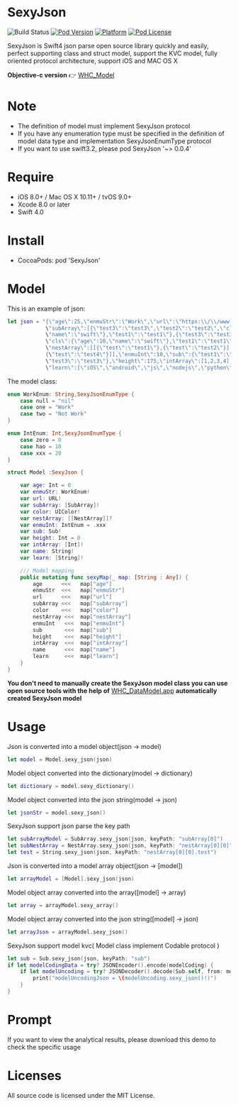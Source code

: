 # SexyJson

![Build Status](https://api.travis-ci.org/netyouli/SexyJson.svg?branch=master)
[![Pod Version](http://img.shields.io/cocoapods/v/SexyJson.svg?style=flat)](http://cocoadocs.org/docsets/SexyJson/)
[![Platform](https://img.shields.io/cocoapods/p/SnapKit.svg?style=flat)](https://github.com/netyouli/)
[![Pod License](http://img.shields.io/cocoapods/l/SexyJson.svg?style=flat)](https://opensource.org/licenses/MIT)

SexyJson is Swift4 json parse open source library quickly and easily, perfect supporting class and struct model, support the KVC model, fully oriented protocol architecture, support iOS and MAC OS X

**Objective-c version** 👉 [WHC_Model](https://github.com/netyouli/WHC_Model)  

Note
==============
- The definition of model must implement SexyJson protocol
- If you have any enumeration type must be specified in the definition of model data type and implementation SexyJsonEnumType protocol
- If you want to use swift3.2, please pod SexyJson '~> 0.0.4'

Require
==============
* iOS 8.0+ / Mac OS X 10.11+ / tvOS 9.0+
* Xcode 8.0 or later
* Swift 4.0

Install
==============
* CocoaPods: pod 'SexyJson'

Model
==============
This is an example of json:
```swift
let json = "{\"age\":25,\"enmuStr\":\"Work\",\"url\":\"https:\\/\\/www.baidu.com\",
            \"subArray\":[{\"test3\":\"test3\",\"test2\":\"test2\",\"cls\":{\"age\":10,
            \"name\":\"swift\"},\"test1\":\"test1\"},{\"test3\":\"test3\",\"test2\":\"test2\",
            \"cls\":{\"age\":10,\"name\":\"swift\"},\"test1\":\"test1\"}],\"color\":\"0xffbbaa\",
            \"nestArray\":[[{\"test\":\"test1\"},{\"test\":\"test2\"}],[{\"test\":\"test3\"},
            {\"test\":\"test4\"}]],\"enmuInt\":10,\"sub\":{\"test1\":\"test1\",\"test2\":\"test2\",
            \"test3\":\"test3\"},\"height\":175,\"intArray\":[1,2,3,4],\"name\":\"吴海超\",
            \"learn\":[\"iOS\",\"android\",\"js\",\"nodejs\",\"python\"]}"
```
The model class:
```swift
enum WorkEnum: String,SexyJsonEnumType {
    case null = "nil"
    case one = "Work"
    case two = "Not Work"
}

enum IntEnum: Int,SexyJsonEnumType {
    case zero = 0
    case hao = 10
    case xxx = 20
}

struct Model :SexyJson {

    var age: Int = 0
    var enmuStr: WorkEnum!
    var url: URL!
    var subArray: [SubArray]!
    var color: UIColor!
    var nestArray: [[NestArray]]?
    var enmuInt: IntEnum = .xxx
    var sub: Sub!
    var height: Int = 0
    var intArray: [Int]!
    var name: String!
    var learn: [String]!

    /// Model mapping
    public mutating func sexyMap(_ map: [String : Any]) {
        age      <<<   map["age"]
        enmuStr  <<<   map["enmuStr"]
        url      <<<   map["url"]
        subArray <<<   map["subArray"]
        color    <<<   map["color"]
        nestArray <<<  map["nestArray"]
        enmuInt   <<<  map["enmuInt"]
        sub       <<<  map["sub"]
        height    <<<  map["height"]
        intArray  <<<  map["intArray"]
        name      <<<  map["name"]
        learn     <<<  map["learn"]
    }
}

```
**You don't need to manually create the SexyJson model class you can use open source tools with the help of** [WHC_DataModel.app](https://github.com/netyouli/WHC_DataModelFactory) **automatically created SexyJson model**

Usage
==============

Json is converted into a model object(json -> model)
```swift
let model = Model.sexy_json(json)
```

Model object converted into the dictionary(model -> dictionary)
```swift
let dictionary = model.sexy_dictionary()
```

Model object converted into the json string(model -> json)
```swift
let jsonStr = model.sexy_json()
```

SexyJson support json parse the key path
```swift
let subArrayModel = SubArray.sexy_json(json, keyPath: "subArray[0]")
let subNestArray = NestArray.sexy_json(json, keyPath: "nestArray[0][0]")
let test = String.sexy_json(json, keyPath: "nestArray[0][0].test")
```

Json is converted into a model array object(json -> [model])
```swift
let arrayModel = [Model].sexy_json(json)
```

Model object array converted into the array([model] -> array)
```swift
let array = arrayModel.sexy_array()
```

Model object array converted into the json string([model] -> json)
```swift
let arrayJson = arrayModel.sexy_json()
```
SexyJson support model kvc( Model class implement Codable protocol )
```swift
let sub = Sub.sexy_json(json, keyPath: "sub")
if let modelCodingData = try? JSONEncoder().encode(modelCoding) {
    if let modelUncoding = try? JSONDecoder().decode(Sub.self, from: modelCodingData) {
        print("modelUncodingJson = \(modelUncoding.sexy_json()!)")
    }
}
```
Prompt
==============
If you want to view the analytical results, please download this demo to check the specific usage

Licenses
==============
All source code is licensed under the MIT License.

